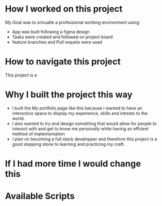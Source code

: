# How I worked on this project

My Goal was to simualte a professional working environment using:

- App was built following a figma design
- Tasks were created and followed on project board
- feature branches and Pull requets were used

# How to navigate this project

This project is a 

# Why I built the project this way

- I built the My portfolio page like this because i wanted to have an interactice space to display my experience, skills and intrests to the world.
- I also wanted to try and design something that would allow for people to interact with and get to know me personally while having an effcient method of implementation
- I plan on becoming a full stack developper and therefore this project is a good stepping stone to learning and practicing my craft.

# If I had more time I would change this

# Available Scripts